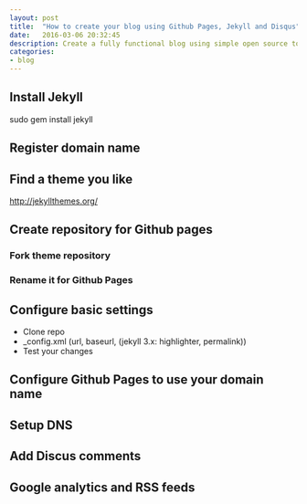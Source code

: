 ```yaml
---
layout: post
title:  "How to create your blog using Github Pages, Jekyll and Disqus"
date:   2016-03-06 20:32:45
description: Create a fully functional blog using simple open source tools.
categories:
- blog
---
```


## Install Jekyll
sudo gem install jekyll

## Register domain name

## Find a theme you like
http://jekyllthemes.org/

## Create repository for Github pages

### Fork theme repository

### Rename it for Github Pages

## Configure basic settings
- Clone repo
- _config.xml (url, baseurl, (jekyll 3.x: highlighter, permalink))
- Test your changes

## Configure Github Pages to use your domain name

## Setup DNS

## Add Discus comments

## Google analytics and RSS feeds

[jekyll]:    http://jekyllrb.com
[markdown]: http://daringfireball.net/projects/markdown/
[github-pages]: http://pages.github.com/
